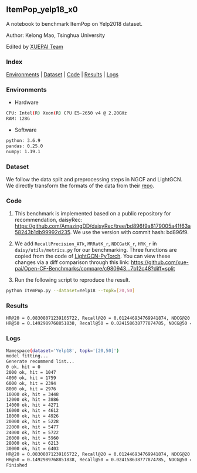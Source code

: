 
## ItemPop_yelp18_x0

A notebook to benchmark ItemPop on Yelp2018 dataset.

Author: Kelong Mao, Tsinghua University

Edited by [XUEPAI Team](https://github.com/xue-pai)


### Index
[Environments](#Environments) | [Dataset](#Dataset) | [Code](#Code) | [Results](#Results) | [Logs](#Logs)

### Environments
+ Hardware

```bash
CPU: Intel(R) Xeon(R) CPU E5-2650 v4 @ 2.20GHz
RAM: 128G
```
+ Software

```bash
python: 3.6.9
pandas: 0.25.0
numpy: 1.19.1
```

### Dataset
We follow the data split and preprocessing steps in NGCF and LightGCN. We directly transform the formats of the data from their [repo](https://github.com/kuandeng/LightGCN/tree/master/Data).

### Code

1. This benchmark is implemented based on a public repository for recommendation, daisyRec: https://github.com/AmazingDD/daisyRec/tree/bd896f9a8179005a41f63a58243b1db99992d235. We use the version with commit hash: bd896f9.

2. We add ``RecallPrecision_ATk``, ``MRRatK_r``, ``NDCGatK_r``, ``HRK_r`` in ``daisy/utils/metrics.py`` for our benchmarking.
Three functions are copied from the code of [LightGCN-PyTorch](https://github.com/gusye1234/LightGCN-PyTorch/blob/b06c6b9db8391de4fbcf45ad436536743a6c896d/code/utils.py). You can view these changes via a diff comparison through this link: https://github.com/xue-pai/Open-CF-Benchmarks/compare/c980943...7b12c48?diff=split

3. Run the following script to reproduce the result.

```bash
python ItemPop.py --dataset=Yelp18 --topk=[20,50]
```

### Results
```bash
HR@20 = 0.08308071239105722, Recall@20 = 0.012446934769941874, NDCG@20 = 0.01011326127952093
HR@50 = 0.1492989768851838, Recall@50 = 0.024158638777874785, NDCG@50 = 0.014455232010635744
```

### Logs
```bash
Namespace(dataset='Yelp18', topk='[20,50]')
model fitting...
Generate recommend list...
0 ok, hit = 0
2000 ok, hit = 1047
4000 ok, hit = 1759
6000 ok, hit = 2394
8000 ok, hit = 2976
10000 ok, hit = 3448
12000 ok, hit = 3886
14000 ok, hit = 4271
16000 ok, hit = 4612
18000 ok, hit = 4926
20000 ok, hit = 5228
22000 ok, hit = 5477
24000 ok, hit = 5722
26000 ok, hit = 5960
28000 ok, hit = 6213
30000 ok, hit = 6403
HR@20 = 0.08308071239105722, Recall@20 = 0.012446934769941874, NDCG@20 = 0.01011326127952093
HR@50 = 0.1492989768851838, Recall@50 = 0.024158638777874785, NDCG@50 = 0.014455232010635744
Finished

```